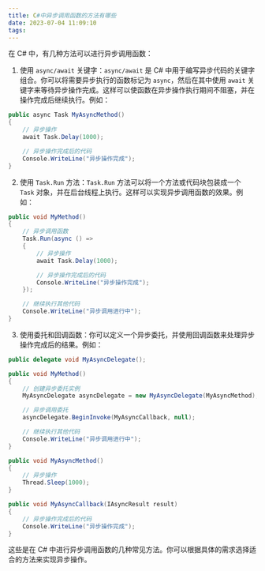 ```yaml
---
title: C#中异步调用函数的方法有哪些
date: 2023-07-04 11:09:10
tags:
---
```



在 C# 中，有几种方法可以进行异步调用函数：

<!-- more -->

1. 使用 `async/await` 关键字：`async/await` 是 C# 中用于编写异步代码的关键字组合。你可以将需要异步执行的函数标记为 `async`，然后在其中使用 `await` 关键字来等待异步操作完成。这样可以使函数在异步操作执行期间不阻塞，并在操作完成后继续执行。例如：

```csharp
public async Task MyAsyncMethod()
{
    // 异步操作
    await Task.Delay(1000);

    // 异步操作完成后的代码
    Console.WriteLine("异步操作完成");
}
```

<!-- more -->

2. 使用 `Task.Run` 方法：`Task.Run` 方法可以将一个方法或代码块包装成一个 `Task` 对象，并在后台线程上执行。这样可以实现异步调用函数的效果。例如：

```csharp
public void MyMethod()
{
    // 异步调用函数
    Task.Run(async () =>
    {
        // 异步操作
        await Task.Delay(1000);

        // 异步操作完成后的代码
        Console.WriteLine("异步操作完成");
    });

    // 继续执行其他代码
    Console.WriteLine("异步调用进行中");
}
```

3. 使用委托和回调函数：你可以定义一个异步委托，并使用回调函数来处理异步操作完成后的结果。例如：

```csharp
public delegate void MyAsyncDelegate();

public void MyMethod()
{
    // 创建异步委托实例
    MyAsyncDelegate asyncDelegate = new MyAsyncDelegate(MyAsyncMethod);

    // 异步调用委托
    asyncDelegate.BeginInvoke(MyAsyncCallback, null);

    // 继续执行其他代码
    Console.WriteLine("异步调用进行中");
}

public void MyAsyncMethod()
{
    // 异步操作
    Thread.Sleep(1000);
}

public void MyAsyncCallback(IAsyncResult result)
{
    // 异步操作完成后的代码
    Console.WriteLine("异步操作完成");
}
```

这些是在 C# 中进行异步调用函数的几种常见方法。你可以根据具体的需求选择适合的方法来实现异步操作。

